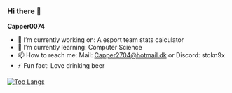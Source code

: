 ### Hi there 👋
******Capper0074******

- 🔭 I’m currently working on: A esport team stats calculator 
- 🌱 I’m currently learning: Computer Science
- 📫 How to reach me: Mail: Capper2704@hotmail.dk or Discord: stokn9x
- ⚡ Fun fact: Love drinking beer


[![Top Langs](https://github-readme-stats.vercel.app/api/top-langs/?username=stokn9x)](https://github.com/anuraghazra/github-readme-stats)
